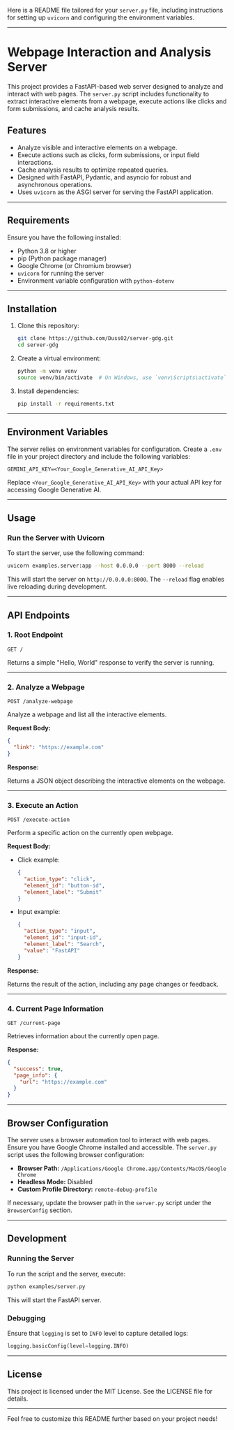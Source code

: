 Here is a README file tailored for your `server.py` file, including instructions for setting up `uvicorn` and configuring the environment variables.

---

# Webpage Interaction and Analysis Server

This project provides a FastAPI-based web server designed to analyze and interact with web pages. The `server.py` script includes functionality to extract interactive elements from a webpage, execute actions like clicks and form submissions, and cache analysis results.

## Features

- Analyze visible and interactive elements on a webpage.
- Execute actions such as clicks, form submissions, or input field interactions.
- Cache analysis results to optimize repeated queries.
- Designed with FastAPI, Pydantic, and asyncio for robust and asynchronous operations.
- Uses `uvicorn` as the ASGI server for serving the FastAPI application.

---

## Requirements

Ensure you have the following installed:

- Python 3.8 or higher
- pip (Python package manager)
- Google Chrome (or Chromium browser)
- `uvicorn` for running the server
- Environment variable configuration with `python-dotenv`

---

## Installation

1. Clone this repository:

   ```bash
   git clone https://github.com/Duss02/server-gdg.git
   cd server-gdg
   ```

2. Create a virtual environment:

   ```bash
   python -m venv venv
   source venv/bin/activate  # On Windows, use `venv\Scripts\activate`
   ```

3. Install dependencies:

   ```bash
   pip install -r requirements.txt
   ```

---

## Environment Variables

The server relies on environment variables for configuration. Create a `.env` file in your project directory and include the following variables:

```env
GEMINI_API_KEY=<Your_Google_Generative_AI_API_Key>
```

Replace `<Your_Google_Generative_AI_API_Key>` with your actual API key for accessing Google Generative AI.

---

## Usage

### Run the Server with Uvicorn

To start the server, use the following command:

```bash
uvicorn examples.server:app --host 0.0.0.0 --port 8000 --reload
```

This will start the server on `http://0.0.0.0:8000`. The `--reload` flag enables live reloading during development.

---

## API Endpoints

### 1. **Root Endpoint**

```http
GET /
```

Returns a simple "Hello, World" response to verify the server is running.

---

### 2. **Analyze a Webpage**

```http
POST /analyze-webpage
```

Analyze a webpage and list all the interactive elements.

**Request Body:**

```json
{
  "link": "https://example.com"
}
```

**Response:**

Returns a JSON object describing the interactive elements on the webpage.

---

### 3. **Execute an Action**

```http
POST /execute-action
```

Perform a specific action on the currently open webpage.

**Request Body:**

- Click example:

  ```json
  {
    "action_type": "click",
    "element_id": "button-id",
    "element_label": "Submit"
  }
  ```

- Input example:

  ```json
  {
    "action_type": "input",
    "element_id": "input-id",
    "element_label": "Search",
    "value": "FastAPI"
  }
  ```

**Response:**

Returns the result of the action, including any page changes or feedback.

---

### 4. **Current Page Information**

```http
GET /current-page
```

Retrieves information about the currently open page.

**Response:**

```json
{
  "success": true,
  "page_info": {
    "url": "https://example.com"
  }
}
```

---

## Browser Configuration

The server uses a browser automation tool to interact with web pages. Ensure you have Google Chrome installed and accessible. The `server.py` script uses the following browser configuration:

- **Browser Path:** `/Applications/Google Chrome.app/Contents/MacOS/Google Chrome`
- **Headless Mode:** Disabled
- **Custom Profile Directory:** `remote-debug-profile`

If necessary, update the browser path in the `server.py` script under the `BrowserConfig` section.

---

## Development

### Running the Server

To run the script and the server, execute:

```bash
python examples/server.py
```

This will start the FastAPI server.

### Debugging

Ensure that `logging` is set to `INFO` level to capture detailed logs:

```python
logging.basicConfig(level=logging.INFO)
```

---

## License

This project is licensed under the MIT License. See the LICENSE file for details.

---

Feel free to customize this README further based on your project needs!
